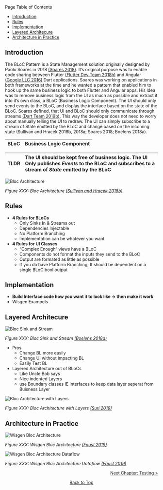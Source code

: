 Page Table of Contents
- [Introduction](#introduction)
- [Rules](#rules)
- [Implementation](#implementation)
- [Layered Architecure](#layered-architecure)
- [Architecture in Practice](#architecture-in-practice)

## Introduction

The BLoC Pattern is a State Management solution originally designed by Paolo Soares in 2018 [(Soares 2018)](https://www.youtube.com/watch?v=PLHln7wHgPE). It’s original purpose was to enable code sharing between Flutter [(Flutter Dev Team 2018h)](%5B@flutterdevteamFlutterFramework2018%5D) and Angular [(Google LLC 2016)](https://angular.io/) Dart applications. Soares was working on applications in both frameworks at the time and he wanted a pattern that enabled him to hook up the same business logic to both Flutter and Angular apps. His Idea was to remove business logic from the UI as much as possible and extract it into it’s own class, a BLoC (Business Logic Component). The UI should only send events to the BLoC, and display the interface based on the state of the BLoC. Soares defined, that UI and BLoC should only communicate through streams [(Dart Team 2019b)](https://dart.dev/tutorials/language/streams). This way the developer does not need to worry about manually telling the UI to redraw. The UI can simply subscribe to a stream of State emitted by the BLoC and change based on the incoming state (Sullivan and Hracek 2018b, 2018a; Soares 2018; Boelens 2018a).

| BLoC | Business Logic Component |
| ---- | :----------------------- |

| TLDR | The UI should be kept free of business logic. The UI Only publishes *Events* to the BLoC and subscribes to a stream of *State* emitted by the BLoC |
| ---- | :------------------------------------------------------------------------------------------------------------------------------------------------- |

![Bloc Architecture](https://github.com/Fasust/flutter-guide/wiki//images/bloc-architecture.png)

*Figure XXX: Bloc Architecture [(Sullivan and Hracek 2018b)](https://www.youtube.com/watch?v=RS36gBEp8OI)*

## Rules

  - **4 Rules for BLoCs**
      - Only Sinks In & Streams out
      - Dependencies Injectable
      - No Platform Branching
      - Implementation can be whatever you want
  - **4 Rules for UI Classes**
      - “Complex Enough” views have a BLoC
      - Components do not format the inputs they send to the BLoC
      - Output are formated as little as possible
      - If you do have Platform Branching, It should be dependent on a single BLoC bool output

## Implementation

  - **Build Interface code how you want it to look like -\> then make it work**
  - Wisgen Exampels

## Layered Architecure

![Bloc Sink and Stream](https://github.com/Fasust/flutter-guide/wiki//images/bloc-sink-stream.png)

*Figure XXX: Bloc Sink and Stream [(Boelens 2018a)](https://www.didierboelens.com/2018/08/reactive-programming---streams---bloc/)*

  - Pros
      - Change BL more easily
      - Change UI without impacting BL
      - Easily Test BL
  - Layered Architecture out of BLoCs
      - Like Uncle Bob says
      - Nice indented Layers
      - use Boundary classes IE interfaces to keep data layer seperat from Buisness Layer

![Bloc Architecture with Layers](https://github.com/Fasust/flutter-guide/wiki//images/bloc-layers.png)

*Figure XXX: Bloc Architecture with Layers [(Suri 2019)](https://medium.com/flutterpub/architecting-your-flutter-project-bd04e144a8f1)*

## Architecture in Practice

![Wisgen Bloc Architecture](https://github.com/Fasust/flutter-guide/wiki//images/wisgen-dependencies.png)

*Figure XXX: Wisgen Bloc Architecture [(Faust 2019)](https://github.com/Fasust/wisgen)*

![Wisgen Bloc Architecture Dataflow](https://github.com/Fasust/flutter-guide/wiki//images/wisgen-dataflow.png)

*Figure XXX: Wisgen Bloc Architecture Dataflow [(Faust 2019)](https://github.com/Fasust/wisgen)*

<p align="right"><a href="https://github.com/Fasust/flutter-guide/wiki/300-Testing">Next Chapter: Testing ></a></p>
<p align="center"><a href="#">Back to Top</a></center></p>
